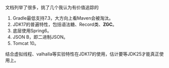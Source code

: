 文档列举了很多，挑了几个我认为有价值追踪的

1. Gradle最低支持7.3，大方向上看Maven会被淘汰。
2. JDK17的普遍特性，包括语法糖、Record类、**ZGC**。
3. 底层使用Spring6。
4. JSON B，即二进制JSON。
5. Tomcat 10。

结合虚拟线程、valhalla等实验特性在JDK17的使用，估计要等JDK25才能真正使用上。
